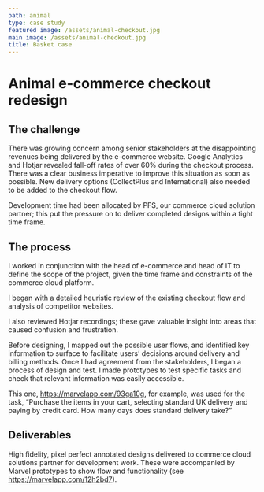 ```yaml
---
path: animal
type: case study
featured image: /assets/animal-checkout.jpg
main image: /assets/animal-checkout.jpg
title: Basket case
---
```

# Animal e-commerce checkout redesign

## The challenge
There was growing concern among senior stakeholders at the disappointing revenues being delivered by the e-commerce website. Google Analytics and Hotjar revealed fall-off rates of over 60% during the checkout process. There was a clear business imperative to improve this situation as soon as possible. New delivery options (CollectPlus and International) also needed to be added to the checkout flow.

Development time had been allocated by PFS, our commerce cloud solution partner; this put the pressure on to deliver completed designs within a tight time frame.

## The process
I worked in conjunction with the head of e-commerce and head of IT to define the scope of the project, given the time frame and constraints of the commerce cloud platform.

I began with a detailed heuristic review of the existing checkout flow and analysis of competitor websites.

I also reviewed Hotjar recordings; these gave valuable insight into areas that caused confusion and frustration.

Before designing, I mapped out the possible user flows, and identified key information to surface to facilitate users’ decisions around delivery and billing methods. Once I had agreement from the stakeholders, I began a process of design and test. I made prototypes to test specific tasks and check that relevant information was easily accessible.

This one, https://marvelapp.com/93ga10g, for example, was used for the task, “Purchase the items in your cart, selecting standard UK delivery and paying by credit card. How many days does standard delivery take?”

## Deliverables
High fidelity, pixel perfect annotated designs delivered to commerce cloud solutions partner for development work. These were accompanied by Marvel prototypes to show flow and functionality (see https://marvelapp.com/12h2bd7).